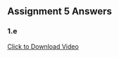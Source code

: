 ## Assignment 5 Answers
### 1.e
<a href="https://github.com/singh-na/images/blob/main/embsys310/assignment08/PWM_LED_Brightness.mp4?raw=true"> Click to Download Video </a>
